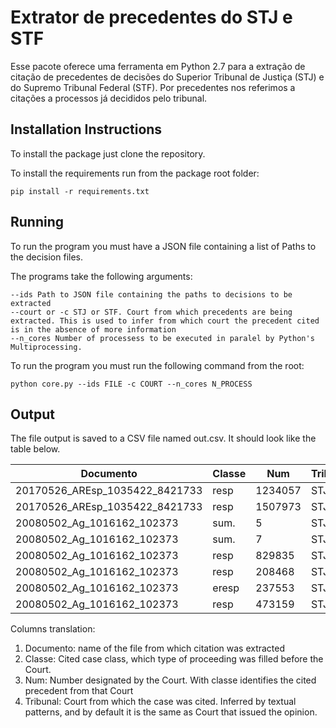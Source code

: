 # Extrator de precedentes do STJ e STF

Esse pacote oferece uma ferramenta em Python 2.7 para a extração de citação de precedentes de decisões do Superior Tribunal de Justiça (STJ) e do Supremo Tribunal Federal (STF). Por precedentes nos referimos a citações a processos já decididos pelo tribunal.

## Installation Instructions

To install the package just clone the repository.

To install the requirements run from the package root folder:

```
pip install -r requirements.txt
```

## Running

To run the program you must have a JSON file containing a list of Paths to the decision files.

The programs take the following arguments:

```
--ids Path to JSON file containing the paths to decisions to be extracted
--court or -c STJ or STF. Court from which precedents are being extracted. This is used to infer from which court the precedent cited is in the absence of more information
--n_cores Number of processess to be executed in paralel by Python's Multiprocessing.
```

To run the program you must  run the following command from the root:

```
python core.py --ids FILE -c COURT --n_cores N_PROCESS
```

## Output

The file output is saved to a CSV file named out.csv. It should look like the table below.

| Documento                               | Classe | Num     | Tribunal |
|-----------------------------------------|--------|---------|----------|
| 20170526_AREsp_1035422_8421733 | resp   | 1234057 | STJ      |
| 20170526_AREsp_1035422_8421733 | resp   | 1507973 | STJ      |
| 20080502_Ag_1016162_102373     | sum\.  | 5       | STJ      |
| 20080502_Ag_1016162_102373     | sum\.  | 7       | STJ      |
| 20080502_Ag_1016162_102373     | resp   | 829835  | STJ      |
| 20080502_Ag_1016162_102373     | resp   | 208468  | STJ      |
| 20080502_Ag_1016162_102373     | eresp  | 237553  | STJ      |
| 20080502_Ag_1016162_102373     | resp   | 473159  | STJ      |


Columns translation:

  1. Documento: name of the file from which citation was extracted
  2. Classe: Cited case class, which type of proceeding was filled before the Court.
  3. Num: Number designated by the Court. With classe identifies the cited precedent from that Court
  4. Tribunal: Court from which the case was cited. Inferred by textual patterns, and by default it is the same as Court that issued the opinion.
